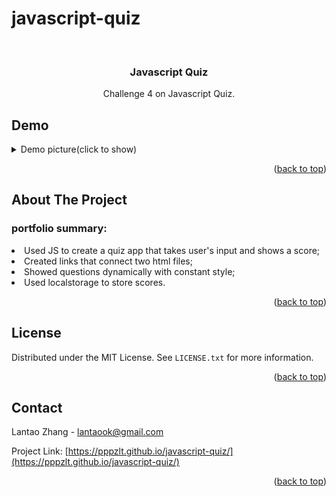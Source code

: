 # javascript-quiz


<!-- PROJECT LOGO -->
<br />
<div align="center">
  <h3 align="center">Javascript Quiz</h3>
 
  <p align="center">
    Challenge 4 on Javascript Quiz.

  </p>
</div>



## Demo
 <details>
  <summary>Demo picture(click to show)</summary>
<img src="./assets/img/screenshot.jpg" alt="demo">
</details>
<p align="right">(<a href="#readme-top">back to top</a>)</p>

<!-- ABOUT THE PROJECT -->
## About The Project


### portfolio summary:
<li>Used JS to create a quiz app that takes user's input and shows a score;
<li>Created links that connect two html files;
<li>Showed questions dynamically with constant style;
<li>Used localstorage to store scores.


<p align="right">(<a href="#readme-top">back to top</a>)</p>





<!-- LICENSE -->
## License

Distributed under the MIT License. See `LICENSE.txt` for more information.

<p align="right">(<a href="#readme-top">back to top</a>)</p>



<!-- CONTACT -->
## Contact

Lantao Zhang - lantaook@gmail.com

Project Link: [https://pppzlt.github.io/javascript-quiz/](https://pppzlt.github.io/javascript-quiz/)

<p align="right">(<a href="#readme-top">back to top</a>)</p>

